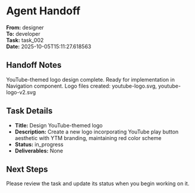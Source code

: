 # Agent Handoff

**From:** designer  
**To:** developer  
**Task:** task_002  
**Date:** 2025-10-05T15:11:27.618563

## Handoff Notes
YouTube-themed logo design complete. Ready for implementation in Navigation component. Logo files created: youtube-logo.svg, youtube-logo-v2.svg

## Task Details
- **Title:** Design YouTube-themed logo
- **Description:** Create a new logo incorporating YouTube play button aesthetic with YTM branding, maintaining red color scheme
- **Status:** in_progress
- **Deliverables:** None

## Next Steps
Please review the task and update its status when you begin working on it.
